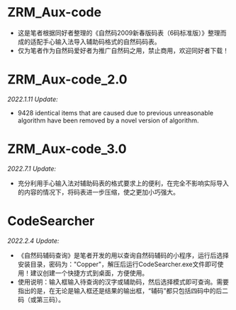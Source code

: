 # ZRM_Aux-code
- 这是笔者根据同好者整理的《自然码2009新春版码表（6码标准版）》整理而成的适配手心输入法导入辅助码格式的自然码码表。
- 仅为笔者作为自然码爱好者为推广自然码之用，禁止商用，欢迎同好者下载！

# ZRM_Aux-code_2.0
*2022.1.11 Update:*
- 9428 identical items that are caused due to previous unreasonable algorithm have been removed by a novel version of algorithm.

# ZRM_Aux-code_3.0
*2022.7.1 Update:*
- 充分利用手心输入法对辅助码表的格式要求上的便利，在完全不影响实际导入的内容的情况下，将码表进一步压缩，使之更加小巧强大。

# CodeSearcher
*2022.2.4 Update:*
- 《自然码辅码查询》是笔者开发的用以查询自然码辅码的小程序，运行后选择安装目录，密码为："Copper"，解压后运行CodeSearcher.exe文件即可使用！建议创建一个快捷方式到桌面，方便使用。
- 使用说明：输入框输入待查询的汉字或辅助码，然后选择模式即可查询。需要指出的是，在无论是输入框还是结果的输出框，“辅码”都只包括四码中的后二码（或第三码）。
